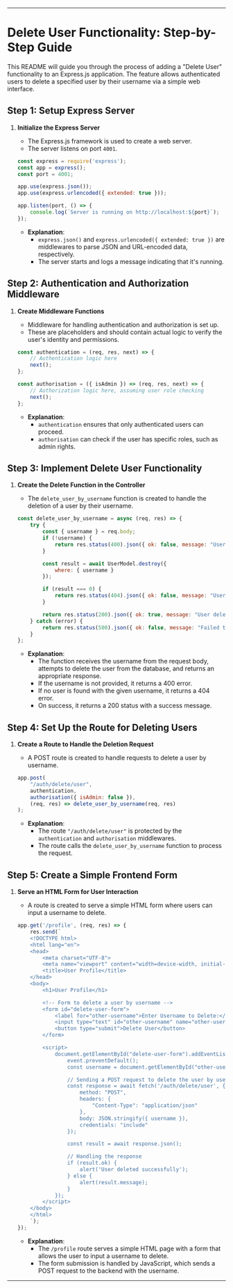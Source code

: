 
---

# Delete User Functionality: Step-by-Step Guide

This README will guide you through the process of adding a "Delete User" functionality to an Express.js application. The feature allows authenticated users to delete a specified user by their username via a simple web interface.

## **Step 1: Setup Express Server**

1. **Initialize the Express Server**
   - The Express.js framework is used to create a web server.
   - The server listens on port `4001`.

    ```javascript
    const express = require('express');
    const app = express();
    const port = 4001;

    app.use(express.json());
    app.use(express.urlencoded({ extended: true }));

    app.listen(port, () => {
        console.log(`Server is running on http://localhost:${port}`);
    });
    ```

   - **Explanation**: 
     - `express.json()` and `express.urlencoded({ extended: true })` are middlewares to parse JSON and URL-encoded data, respectively.
     - The server starts and logs a message indicating that it's running.

## **Step 2: Authentication and Authorization Middleware**

1. **Create Middleware Functions**
   - Middleware for handling authentication and authorization is set up.
   - These are placeholders and should contain actual logic to verify the user's identity and permissions.

    ```javascript
    const authentication = (req, res, next) => {
        // Authentication logic here
        next();
    };

    const authorisation = ({ isAdmin }) => (req, res, next) => {
        // Authorization logic here, assuming user role checking
        next();
    };
    ```

   - **Explanation**: 
     - `authentication` ensures that only authenticated users can proceed.
     - `authorisation` can check if the user has specific roles, such as admin rights.

## **Step 3: Implement Delete User Functionality**

1. **Create the Delete Function in the Controller**
   - The `delete_user_by_username` function is created to handle the deletion of a user by their username.

    ```javascript
    const delete_user_by_username = async (req, res) => {
        try {
            const { username } = req.body;
            if (!username) {
                return res.status(400).json({ ok: false, message: "Username is required" });
            }

            const result = await UserModel.destroy({
                where: { username }
            });

            if (result === 0) {
                return res.status(404).json({ ok: false, message: "User not found" });
            }

            return res.status(200).json({ ok: true, message: "User deleted successfully" });
        } catch (error) {
            return res.status(500).json({ ok: false, message: "Failed to delete user", error: error.message });
        }
    };
    ```

   - **Explanation**: 
     - The function receives the username from the request body, attempts to delete the user from the database, and returns an appropriate response.
     - If the username is not provided, it returns a 400 error.
     - If no user is found with the given username, it returns a 404 error.
     - On success, it returns a 200 status with a success message.

## **Step 4: Set Up the Route for Deleting Users**

1. **Create a Route to Handle the Deletion Request**
   - A POST route is created to handle requests to delete a user by username.

    ```javascript
    app.post(
        "/auth/delete/user",
        authentication,
        authorisation({ isAdmin: false }),
        (req, res) => delete_user_by_username(req, res)
    );
    ```

   - **Explanation**: 
     - The route `"/auth/delete/user"` is protected by the `authentication` and `authorisation` middlewares.
     - The route calls the `delete_user_by_username` function to process the request.

## **Step 5: Create a Simple Frontend Form**

1. **Serve an HTML Form for User Interaction**
   - A route is created to serve a simple HTML form where users can input a username to delete.

    ```javascript
    app.get('/profile', (req, res) => {
        res.send(`
        <!DOCTYPE html>
        <html lang="en">
        <head>
            <meta charset="UTF-8">
            <meta name="viewport" content="width=device-width, initial-scale=1.0">
            <title>User Profile</title>
        </head>
        <body>
            <h1>User Profile</h1>

            <!-- Form to delete a user by username -->
            <form id="delete-user-form">
                <label for="other-username">Enter Username to Delete:</label>
                <input type="text" id="other-username" name="other-username" required>
                <button type="submit">Delete User</button>
            </form>

            <script>
                document.getElementById("delete-user-form").addEventListener("submit", async (event) => {
                    event.preventDefault();
                    const username = document.getElementById("other-username").value;

                    // Sending a POST request to delete the user by username
                    const response = await fetch('/auth/delete/user', {
                        method: "POST",
                        headers: {
                            "Content-Type": "application/json"
                        },
                        body: JSON.stringify({ username }),
                        credentials: "include"
                    });

                    const result = await response.json();

                    // Handling the response
                    if (result.ok) {
                        alert('User deleted successfully');
                    } else {
                        alert(result.message);
                    }
                });
            </script>
        </body>
        </html>
        `);
    });
    ```

   - **Explanation**: 
     - The `/profile` route serves a simple HTML page with a form that allows the user to input a username to delete.
     - The form submission is handled by JavaScript, which sends a POST request to the backend with the username.


---

